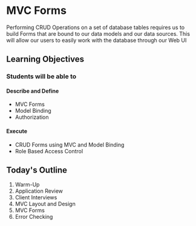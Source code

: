 # MVC Forms

Performing CRUD Operations on a set of database tables requires us to build Forms that are bound to our data models and our data sources. This will allow our users to easily work with the database through our Web UI

## Learning Objectives

### Students will be able to

#### Describe and Define

- MVC Forms
- Model Binding
- Authorization

#### Execute

- CRUD Forms using MVC and Model Binding
- Role Based Access Control

## Today's Outline

1. Warm-Up
1. Application Review
1. Client Interviews
1. MVC Layout and Design
1. MVC Forms
1. Error Checking 

